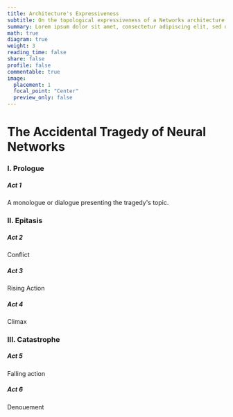 ```yaml
---
title: Architecture's Expressiveness
subtitle: On the topological expressiveness of a Networks architecture.
summary: Lorem ipsum dolor sit amet, consectetur adipiscing elit, sed do eiusmod tempor incididunt ut labore et dolore magna aliqua. Adipiscing at in tellus integer. Ac feugiat sed lectus vestibulum mattis ullamcorper velit sed ullamcorper. Risus viverra adipiscing at in tellus integer feugiat. Vel facilisis volutpat est velit egestas dui id ornare. Volutpat ac tincidunt vitae semper quis lectus nulla. Cras adipiscing enim eu turpis. Lorem ipsum dolor sit amet consectetur. 
math: true
diagram: true
weight: 3
reading_time: false  
share: false  
profile: false  
commentable: true
image:
  placement: 1
  focal_point: "Center"
  preview_only: false
---
```



# The Accidental Tragedy of Neural Networks

### I. Prologue

##### Act 1

A monologue or dialogue presenting the tragedy's topic.

### II. Epitasis

##### Act 2

Conflict

##### Act 3

Rising Action

##### Act 4

Climax

### III. Catastrophe

##### Act 5

Falling action

##### Act 6

Denouement



